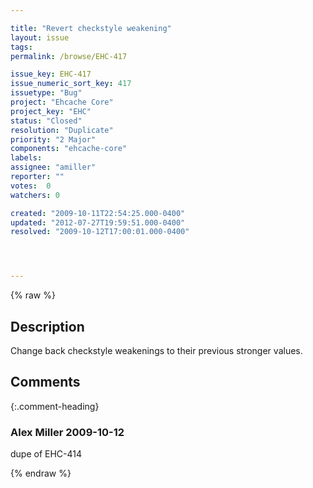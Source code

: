 ```yaml
---

title: "Revert checkstyle weakening"
layout: issue
tags: 
permalink: /browse/EHC-417

issue_key: EHC-417
issue_numeric_sort_key: 417
issuetype: "Bug"
project: "Ehcache Core"
project_key: "EHC"
status: "Closed"
resolution: "Duplicate"
priority: "2 Major"
components: "ehcache-core"
labels: 
assignee: "amiller"
reporter: ""
votes:  0
watchers: 0

created: "2009-10-11T22:54:25.000-0400"
updated: "2012-07-27T19:59:51.000-0400"
resolved: "2009-10-12T17:00:01.000-0400"




---
```


{% raw %}

## Description

<div markdown="1" class="description">

Change back checkstyle weakenings to their previous stronger values.

<module name="ParameterNumber">
          <property name="max" value="12"/>
          <property name="tokens" value="CTOR_DEF"/>
      </module>

<module name="ClassDataAbstractionCoupling">
          <property name="max" value="12"/>
      </module>
      <module name="ClassFanOutComplexity">
          <property name="max" value="36"/>
      </module>
      <module name="CyclomaticComplexity">
          <property name="severity" value="error"/>
          <property name="max" value="12"/>
      </module>

</div>

## Comments


{:.comment-heading}
### **Alex Miller** <span class="date">2009-10-12</span>

<div markdown="1" class="comment">

dupe of EHC-414

</div>



{% endraw %}
